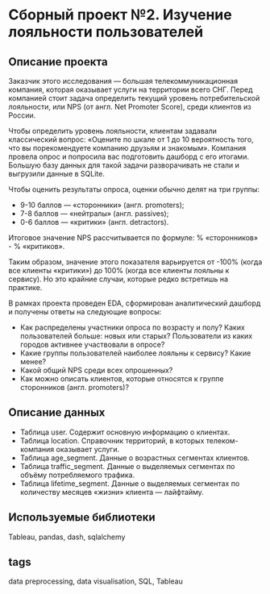 # Сборный проект №2. Изучение лояльности пользователей

## Описание проекта

Заказчик этого исследования — большая телекоммуникационная компания, которая оказывает услуги на территории всего СНГ. Перед компанией стоит задача определить текущий уровень потребительской лояльности, или NPS (от англ. Net Promoter Score), среди клиентов из России. 

Чтобы определить уровень лояльности, клиентам задавали классический вопрос: «Оцените по шкале от 1 до 10 вероятность того, что вы порекомендуете компанию друзьям и знакомым».
Компания провела опрос и попросила вас подготовить дашборд с его итогами. Большую базу данных для такой задачи разворачивать не стали и выгрузили данные в SQLite. 

Чтобы оценить результаты опроса, оценки обычно делят на три группы:
- 9-10 баллов — «cторонники» (англ. promoters);
- 7-8 баллов — «нейтралы» (англ. passives);
- 0-6 баллов — «критики» (англ. detractors).

Итоговое значение NPS рассчитывается по формуле: % «сторонников» - % «критиков».

Таким образом, значение этого показателя варьируется от -100% (когда все клиенты «критики») до 100% (когда все клиенты лояльны к сервису). Но это крайние случаи, которые редко встретишь на практике. 

В рамках проекта проведен EDA, сформирован аналитический дашборд и получены ответы на следующие вопросы:
- Как распределены участники опроса по возрасту и полу? Каких пользователей больше: новых или старых? Пользователи из каких городов активнее участвовали в опросе?
- Какие группы пользователей наиболее лояльны к сервису? Какие менее?
- Какой общий NPS среди всех опрошенных?
- Как можно описать клиентов, которые относятся к группе cторонников (англ. promoters)?

## Описание данных
- Таблица user. Содержит основную информацию о клиентах.
- Таблица location. Справочник территорий, в которых телеком-компания оказывает услуги.
- Таблица age_segment. Данные о возрастных сегментах клиентов.
- Таблица traffic_segment. Данные о выделяемых сегментах по объёму потребляемого трафика.
- Таблица lifetime_segment. Данные о выделяемых сегментах по количеству месяцев «жизни» клиента — лайфтайму.

## Используемые библиотеки
Tableau, pandas, dash, sqlalchemy

## tags
data preprocessing, data visualisation, SQL, Tableau

 
